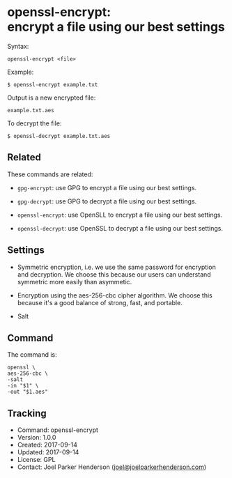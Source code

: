 # openssl-encrypt:<br>encrypt a file using our best settings

Syntax:

    openssl-encrypt <file>

Example:

    $ openssl-encrypt example.txt

Output is a new encrypted file:

    example.txt.aes

To decrypt the file:

    $ openssl-decrypt example.txt.aes


## Related

These commands are related:

  * `gpg-encrypt`: use GPG to encrypt a file using our best settings.
  
  * `gpg-decrypt`: use GPG to decrypt a file using our best settings.

  * `openssl-encrypt`: use OpenSLL to encrypt a file using our best settings.
  
  * `openssl-decrypt`: use OpenSSL to decrypt a file using our best settings.


## Settings

  * Symmetric encryption, i.e. we use the same password for encryption and decryption.
    We choose this because our users can understand symmetric more easily than asymmetic.

  * Encryption using the aes-256-cbc cipher algorithm.
    We choose this because it's a good balance of strong, fast, and portable.

  * Salt


## Command

The command is:

    openssl \
    aes-256-cbc \
    -salt 
    -in "$1" \
    -out "$1.aes"


## Tracking

  * Command: openssl-encrypt
  * Version: 1.0.0
  * Created: 2017-09-14
  * Updated: 2017-09-14
  * License: GPL
  * Contact: Joel Parker Henderson (joel@joelparkerhenderson.com)

